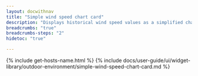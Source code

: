 ```yaml
---
layout: docwithnav
title: "Simple wind speed chart card"
description: "Displays historical wind speed values as a simplified chart. Optionally may display the corresponding latest wind speed value."
breadcrumbs: "true"
breadcrumbs-steps: "2"
hidetoc: "true"

---
```

{% include get-hosts-name.html %}
{% include docs/user-guide/ui/widget-library/outdoor-environment/simple-wind-speed-chart-card.md %}
